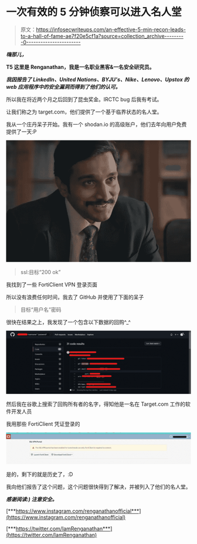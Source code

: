 # 一次有效的 5 分钟侦察可以进入名人堂

> 原文：<https://infosecwriteups.com/an-effective-5-min-recon-leads-to-a-hall-of-fame-ae7f20e5cf1a?source=collection_archive---------0----------------------->

***嗨那儿，***

**T5 这里是 Renganathan，我是一名职业黑客&一名安全研究员。**

***我因报告了 LinkedIn、United Nations、BYJU's、Nike、Lenovo、Upstox 的 web 应用程序中的安全漏洞而得到了他们的认可。***

所以我在将近两个月之后回到了昆虫奖金。IRCTC bug 后我有考试。

让我们称之为 target.com，他们提供了一个基于临界状态的名人堂。

我从一个庄丹呆子开始。我有一个 shodan.io 的高级账户，他们去年向用户免费提供了一天:P

![](img/0778cd8d924d1c4ed9275d4fe344bfa1.png)

> ssl:目标“200 ok”

我找到了一些 FortiClient VPN 登录页面

所以没有浪费任何时间，我去了 GitHub 并使用了下面的呆子

> 目标“用户名”密码

很快在结果之上，我发现了一个包含以下数据的回购^_^

![](img/266cecc90c45a5060fe65ca59d9dff81.png)

然后我在谷歌上搜索了回购所有者的名字，得知他是一名在 Target.com 工作的软件开发人员

我用那些 FortiClient 凭证登录的

![](img/0083201d71d3368dbcb69f1846ed3f38.png)

是的，剩下的就是历史了，:D

我向他们报告了这个问题，这个问题很快得到了解决，并被列入了他们的名人堂。

***感谢阅读:)
注意安全。***

[***https://www.instagram.com/renganathanofficial***](https://www.instagram.com/renganathanofficial)

[***https://twitter.com/IamRenganathan***](https://twitter.com/IamRenganathan)